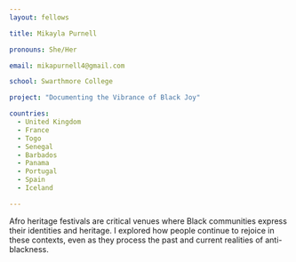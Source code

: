 ```yaml
---
layout: fellows

title: Mikayla Purnell

pronouns: She/Her

email: mikapurnell4@gmail.com

school: Swarthmore College

project: "Documenting the Vibrance of Black Joy"

countries:
  - United Kingdom
  - France
  - Togo
  - Senegal
  - Barbados
  - Panama
  - Portugal
  - Spain
  - Iceland

---
```


Afro heritage festivals are critical venues where Black communities express their identities and heritage. I explored how people continue to rejoice in these contexts, even as they process the past and current realities of anti-blackness.
